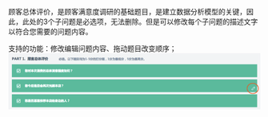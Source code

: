 顾客总体评价，是顾客满意度调研的基础题目，是建立数据分析模型的关键，因此，此处的3个子问题是必选项，无法删除。但是可以修改每个子问题的描述文字以符合您需要的问题内容。

支持的功能：修改编辑问题内容、拖动题目改变顺序；![](/assets/11.png)


